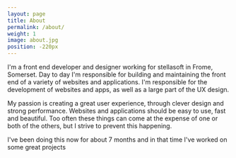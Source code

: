 ```yaml
---
layout: page
title: About
permalink: /about/
weight: 1
image: about.jpg
position: -220px
---
```


I'm a front end developer and designer working for stellasoft in Frome, Somerset. Day to day I'm responsible for building and maintaining the front end of a variety of websites and applications. I'm responsible for the development of websites and apps, as well as a large part of the UX design.

My passion is creating a great user experience, through clever design and strong performance. Websites and applications should be easy to use, fast and beautiful. Too often these things can come at the expense of one or both of the others, but I strive to prevent this happening.

I've been doing this now for about 7 months and in that time I've worked on some great projects